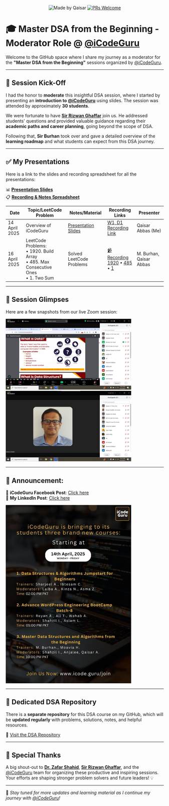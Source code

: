 <div align="center">

![Made by Qaisar](https://img.shields.io/badge/Made%20by-Qaisar%20Abbas-blueviolet)
[![PRs Welcome](https://img.shields.io/badge/PRs-welcome-brightgreen.svg?style=flat-square)](http://makeapullrequest.com)

</div>

# 🎓 Master DSA from the Beginning - Moderator Role @ [@iCodeGuru](https://www.linkedin.com/company/icode-guru/posts/?feedView=all)

Welcome to the GitHub space where I share my journey as a moderator for the **"Master DSA from the Beginning"** sessions organized by [@iCodeGuru](https://www.linkedin.com/company/icode-guru/posts/?feedView=all).

---

## 🚀 Session Kick-Off

I had the honor to **moderate** this insightful DSA session, where I started by presenting an **introduction to [@iCodeGuru](https://www.linkedin.com/company/icode-guru/posts/?feedView=all)** using slides. The session was attended by approximately **30 students**.

We were fortunate to have **[Sir Rizwan Ghaffar](https://www.linkedin.com/in/rizwan-ghaffar-8283231a/)** join us. He addressed students' questions and provided valuable guidance regarding their **academic paths and career planning**, going beyond the scope of DSA.

Following that, **Sir Burhan** took over and gave a detailed overview of the **learning roadmap** and what students can expect from this DSA journey.

---

## ✅ My Presentations

Here is a link to the slides and recording spreadsheet for all the presentations:

📊 **[Presentation Slides](https://docs.google.com/presentation/d/1t-54_e0c0R8zj0xnHd6B-0f1fwrZJhIyqIPNUrkxlIo/edit#slide=id.g1067dbb9740_2_198)**  
📋 **[Recording & Notes Spreadsheet](https://docs.google.com/spreadsheets/d/1Y1Pht64lLuEIIR05i7f1QcO7RaqbLYG4NxNs1u7eIys/edit?gid=0#gid=0)**

| Date        | Topic/LeetCode Problem                 | Notes/Material | Recording Links | Presenter |
|-------------|----------------------------------|----------------|------------------|----------------|
|  14 April 2025 |  Overview of iCodeGuru  | [Presentation Slides](https://docs.google.com/presentation/d/1t-54_e0c0R8zj0xnHd6B-0f1fwrZJhIyqIPNUrkxlIo/edit#slide=id.g1067dbb9740_2_198)  |  [W1, D1 Recording Link](https://www.facebook.com/iCodeguru/videos/9891651877545473) | Qaisar Abbas (Me) |
| 16 April 2025  | LeetCode Problems: <br>• 1920. Build Array <br>• 485. Max Consecutive Ones <br>• 1. Two Sum | Solved LeetCode Problems | [📹 Recording](https://www.facebook.com/iCodeguru/videos/651573680997709/) <br> [1920](https://leetcode.com/problems/build-array-from-permutation/) • [485](https://leetcode.com/problems/max-consecutive-ones/) • [1](https://leetcode.com/problems/two-sum/) | M. Burhan, Qaisar Abbas |

---

## 📸 Session Glimpses

Here are a few snapshots from our live Zoom session:

<p align="left">
  <img src="DSA W1 D1 img1.jpg" alt="DSA W1 D1 img1" width="400"/>
  <img src="DSA W1 D1 img2.jpg" alt="DSA W1 D1 img2" width="400"/>
</p>

---

## 📢 **Announcement:**

📣 **iCodeGuru Facebook Post**: [Click here](https://www.facebook.com/share/p/1F31YvWdEk/)  
📣 **My LinkedIn Post**: [Click here](https://www.linkedin.com/feed/update/urn:li:activity:7317296386029314048/) 

<p align="left">
  <img src="Master Data Structures and Algorithms from the Beginning 10PM.jpg" alt="Master Data Structures and Algorithms from the Beginning 10PM.jpg" width="400"/>
</p>

---
## 📂 Dedicated DSA Repository

There is a **separate repository** for this DSA course on my GitHub, which will be **updated regularly** with problems, solutions, notes, and helpful resources.

🔗 [Visit the DSA Repository](https://github.com/QaisarAbbas2024/Master-DSA-from-the-Beginning)

---
## 🙌 Special Thanks

A big shout-out to **[Dr. Zafar Shahid](https://www.linkedin.com/in/zafarshahid/)**, **[Sir Rizwan Ghaffar](https://www.linkedin.com/in/rizwan-ghaffar-8283231a/)**, and the [@iCodeGuru](https://www.linkedin.com/company/icode-guru/posts/?feedView=all) team for organizing these productive and inspiring sessions. Your efforts are shaping stronger problem solvers and future leaders! 💡

---

📌 *Stay tuned for more updates and learning material as I continue my journey with [@iCodeGuru](https://www.linkedin.com/company/icode-guru/posts/?feedView=all)!*
